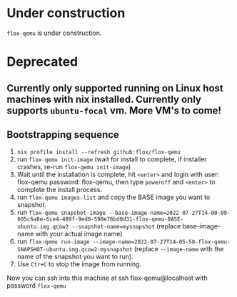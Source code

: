 # Under construction

`flox-qemu` is under construction.


# Deprecated

## Currently only supported running on Linux host machines with nix installed. Currently only supports `ubuntu-focal` vm. More VM's to come!
## Bootstrapping sequence

1. `nix profile install --refresh github:flox/flox-qemu`
2. run `flox-qemu init-image` (wait for install to complete, if installer crashes, re-run `flox-qemu init-image`)
3. Wait until the installation is complete, hit `<enter>` and login with user: flox-qemu password: flox-qemu, then type `poweroff` and `<enter>` to complete the install process.
4. run `flox-qemu images-list` and copy the BASE image you want to snapshot.
5. run `flox-qemu snapshot-image --base-image-name=2022-07-27T14-00-09-605c6a8e-6ce4-489f-9ed0-598e76bd0d31-flox-qemu-BASE-ubuntu.img.qcow2 --snapshot-name=mysnapshot` (replace base-image-name with your actual image name)
6. run `flox-qemu run-image --image-name=2022-07-27T14-05-58-flox-qemu-SNAPSHOT-ubuntu.img.qcow2-mysnapshot` (replace `--image-name` with the name of the snapshot you want to run).
7. Use `Ctr+C` to stop the image from running.


Now you can ssh into this machine at ssh flox-qemu@localhost with password `flox-qemu`

